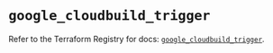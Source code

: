 # `google_cloudbuild_trigger`

Refer to the Terraform Registry for docs: [`google_cloudbuild_trigger`](https://registry.terraform.io/providers/hashicorp/google/5.20.0/docs/resources/cloudbuild_trigger).
